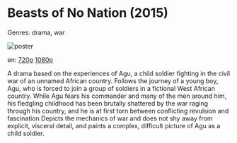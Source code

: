 # Beasts of No Nation (2015)

Genres: drama, war

![poster](http://image.tmdb.org/t/p/w500/mhqavU5fQGQyiNyqFWFR0I0r2e4.jpg)

en:
  [720p](magnet:?xt=urn:btih:9E692A5F72BDE4641D2E466AA6E13F06D2E8A09C&tr=udp://glotorrents.pw:6969/announce&tr=udp://tracker.opentrackr.org:1337/announce&tr=udp://torrent.gresille.org:80/announce&tr=udp://tracker.openbittorrent.com:80&tr=udp://tracker.coppersurfer.tk:6969&tr=udp://tracker.leechers-paradise.org:6969&tr=udp://p4p.arenabg.ch:1337&tr=udp://tracker.internetwarriors.net:1337)
  [1080p](magnet:?xt=urn:btih:AD991BD2865D896137D63D8929D48B5A83266B0F&tr=udp://glotorrents.pw:6969/announce&tr=udp://tracker.opentrackr.org:1337/announce&tr=udp://torrent.gresille.org:80/announce&tr=udp://tracker.openbittorrent.com:80&tr=udp://tracker.coppersurfer.tk:6969&tr=udp://tracker.leechers-paradise.org:6969&tr=udp://p4p.arenabg.ch:1337&tr=udp://tracker.internetwarriors.net:1337)
  


A drama based on the experiences of Agu, a child soldier fighting in the civil war of an unnamed African country. Follows the journey of a young boy, Agu, who is forced to join a group of soldiers in a fictional West African country. While Agu fears his commander and many of the men around him, his fledgling childhood has been brutally shattered by the war raging through his country, and he is at first torn between conflicting revulsion and fascination Depicts the mechanics of war and does not shy away from explicit, visceral detail, and paints a complex, difficult picture of Agu as a child soldier.